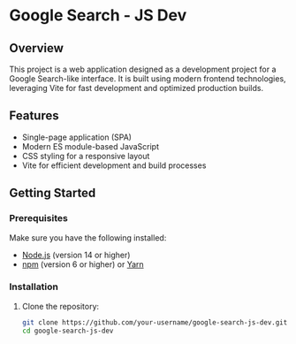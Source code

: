 # Google Search - JS Dev

## Overview

This project is a web application designed as a development project for a Google Search-like interface. It is built using modern frontend technologies, leveraging Vite for fast development and optimized production builds.

## Features

- Single-page application (SPA)
- Modern ES module-based JavaScript
- CSS styling for a responsive layout
- Vite for efficient development and build processes

## Getting Started

### Prerequisites

Make sure you have the following installed:

- [Node.js](https://nodejs.org/) (version 14 or higher)
- [npm](https://www.npmjs.com/) (version 6 or higher) or [Yarn](https://yarnpkg.com/)

### Installation

1. Clone the repository:

   ```bash
   git clone https://github.com/your-username/google-search-js-dev.git
   cd google-search-js-dev
